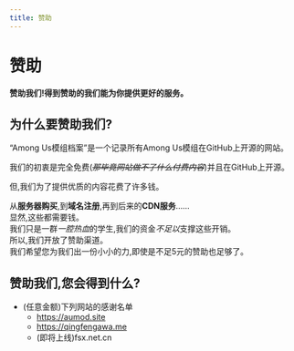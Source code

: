```yaml
---
title: 赞助
---
```

# 赞助
**赞助我们!得到赞助的我们能为你提供更好的服务。**
## 为什么要赞助我们?
“Among Us模组档案”是一个记录所有Among Us模组在GitHub上开源的网站。

我们的初衷是完全免费(<del><i>那毕竟网站做不了什么付费内容</i></del>)并且在GitHub上开源。

<!--随着开发深入下去,-->但,我们为了提供优质的内容花费了许多钱。<br>
从**服务器购买**,到**域名注册**,再到后来的**CDN服务**……<br>
显然,这些都需要钱。<br>
我们只是一群*一腔热血*的学生,我们的资金*不足以*支撑这些开销。<br>
所以,我们开放了赞助渠道。<br>
我们希望您为我们出一份小小的力,即使是不足5元的赞助也足够了。
## 赞助我们,您会得到什么?
- (任意金额)下列网站的感谢名单
    - <https://aumod.site>
    - <https://qingfengawa.me>
    - (即将上线)fsx.net.cn
